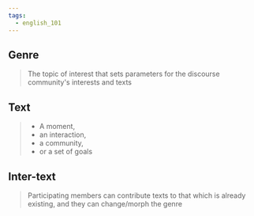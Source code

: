 ```yaml
---
tags:
  - english_101
---
```


## Genre

> The topic of interest that sets parameters for the discourse community's interests and texts

## Text

> - A moment,
> - an interaction,
> - a community,
> - or a set of goals

## Inter-text

> Participating members can contribute texts to that which is already existing, and they can change/morph the genre